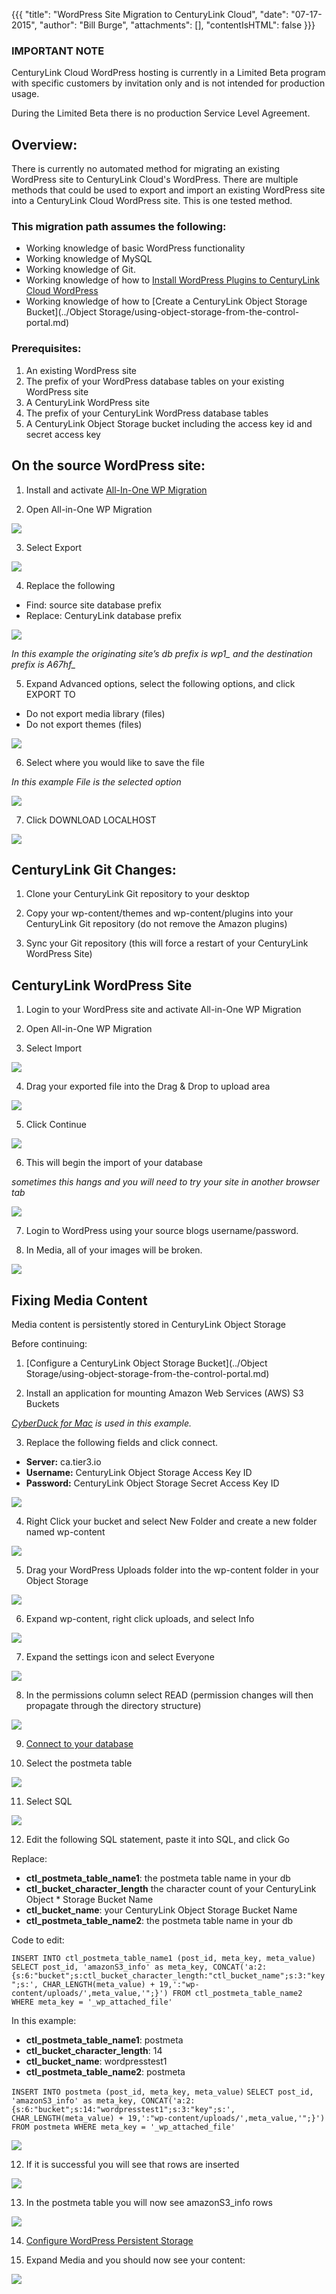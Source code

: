 {{{
  "title": "WordPress Site Migration to CenturyLink Cloud",
  "date": "07-17-2015",
  "author": "Bill Burge",
  "attachments": [],
  "contentIsHTML": false
}}}
### IMPORTANT NOTE

CenturyLink Cloud WordPress hosting is currently in a Limited Beta program with specific customers by invitation only and is not intended for production usage.

During the Limited Beta there is no production Service Level Agreement.

## Overview:

There is currently no automated method for migrating an existing WordPress site to CenturyLink Cloud's WordPress. There are multiple methods that could be used to export and import an existing WordPress site into a CenturyLink Cloud WordPress site. This is one tested method. 

### This migration path assumes the following:

* Working knowledge of basic WordPress functionality
* Working knowledge of MySQL
* Working knowledge of Git.
* Working knowledge of how to [Install WordPress Plugins to CenturyLink Cloud WordPress](wordpress-plugin-installation.md)
* Working knowledge of how to [Create a CenturyLink Object Storage Bucket](../Object Storage/using-object-storage-from-the-control-portal.md)

### Prerequisites:

1.	An existing WordPress site
2.	The prefix of your WordPress database tables on your existing WordPress site
3.	A CenturyLink WordPress site
4.	The prefix of your CenturyLink WordPress database tables
5. A CenturyLink Object Storage bucket including the access key id and secret access key

## On the source WordPress site:

1. Install and activate [All-In-One WP Migration](https://wordpress.org/plugins/all-in-one-wp-migration/)

2. Open All-in-One WP Migration

  ![](../images/wp_site_migration/wp_site_migration_00.png)

3. Select Export

  ![](../images/wp_site_migration/wp_site_migration_01.png)
 
4. Replace the following

  * Find: source site database prefix
  * Replace: CenturyLink database prefix

  ![](../images/wp_site_migration/wp_site_migration_02.png)

  *In this example the originating site’s db prefix is wp1_ and the destination prefix is A67hf_*
	
5. Expand Advanced options, select the following options, and click EXPORT TO

  * Do not export media library (files)
  * Do not export themes (files)

  ![](../images/wp_site_migration/wp_site_migration_03.png)

6.	Select where you would like to save the file

  *In this example File is the selected option*
	
  ![](../images/wp_site_migration/wp_site_migration_04.png)

7.	Click DOWNLOAD LOCALHOST

  ![](../images/wp_site_migration/wp_site_migration_05.png)


## CenturyLink Git Changes:

1. Clone your CenturyLink Git repository to your desktop

2. Copy your wp-content/themes and wp-content/plugins into your CenturyLink Git repository (do not remove the Amazon plugins)

3. Sync your Git repository (this will force a restart of your CenturyLink WordPress Site)

## CenturyLink WordPress Site

1. Login to your WordPress site and activate All-in-One WP Migration

2. Open All-in-One WP Migration

3. Select Import

  ![](../images/wp_site_migration/wp_site_migration_06.png)

4. Drag your exported file into the Drag & Drop to upload area

  ![](../images/wp_site_migration/wp_site_migration_07.png)

5. Click Continue

  ![](../images/wp_site_migration/wp_site_migration_08.png)

6. This will begin the import of your database

  *sometimes this hangs and you will need to try your site in another browser tab*

  ![](../images/wp_site_migration/wp_site_migration_09.png)

7. Login to WordPress using your source blogs username/password.

8. In Media, all of your images will be broken.

  ![](../images/wp_site_migration/wp_site_migration_10.png)

## Fixing Media Content

  Media content is persistently stored in CenturyLink Object Storage

  Before continuing:

1. [Configure a CenturyLink Object Storage Bucket](../Object Storage/using-object-storage-from-the-control-portal.md)

2. Install an application for mounting Amazon Web Services (AWS) S3 Buckets

  _[CyberDuck for Mac](https://cyberduck.io) is used in this example._

3. Replace the following fields and click connect.

 * **Server:** ca.tier3.io
 * **Username:** CenturyLink Object Storage Access Key ID
 * **Password:** CenturyLink Object Storage Secret Access Key ID

  ![](../images/wp_site_migration/wp_site_migration_11.png) 

4. Right Click your bucket and select New Folder and create a new folder named wp-content

  ![](../images/wp_site_migration/wp_site_migration_12.png) 

5. Drag your WordPress Uploads folder into the wp-content folder in your Object Storage
 
  ![](../images/wp_site_migration/wp_site_migration_13.png) 

6. Expand wp-content, right click uploads, and select Info

  ![](../images/wp_site_migration/wp_site_migration_14.png) 

7. Expand the settings icon and select Everyone

  ![](../images/wp_site_migration/wp_site_migration_15.png) 

8. In the permissions column select READ (permission changes will then propagate through the directory structure)

  ![](../images/wp_site_migration/wp_site_migration_16.png) 

9. [Connect to your database](wordpress-database-access-with-external-tools.md)

10. Select the postmeta table

  ![](../images/wp_site_migration/wp_site_migration_17.png) 
	
11.	Select SQL

  ![](../images/wp_site_migration/wp_site_migration_18.png) 

12. Edit the following SQL statement, paste it into SQL, and click Go

  Replace:

  * **ctl\_postmeta\_table_name1**: the postmeta table name in your db
  * **ctl\_bucket\_character\_length** the character count of your CenturyLink Object * Storage Bucket Name
  * **ctl\_bucket\_name**: your CenturyLink Object Storage Bucket Name
  * **ctl\_postmeta\_table\_name2**: the postmeta table name in your db

  Code to edit:

  `INSERT INTO ctl_postmeta_table_name1 (post_id, meta_key, meta_value)`
  `SELECT post_id, 'amazonS3_info' as meta_key, CONCAT('a:2:{s:6:"bucket";s:ctl_bucket_character_length:"ctl_bucket_name";s:3:"key";s:', CHAR_LENGTH(meta_value) + 19,':"wp-content/uploads/',meta_value,'";}') FROM ctl_postmeta_table_name2 WHERE meta_key = '_wp_attached_file'`

  In this example:

  * **ctl\_postmeta\_table_name1**: postmeta
  * **ctl\_bucket\_character\_length**: 14
  * **ctl\_bucket\_name**: wordpresstest1
  * **ctl\_postmeta\_table\_name2**: postmeta

  `INSERT INTO postmeta (post_id, meta_key, meta_value)`
  `SELECT post_id, 'amazonS3_info' as meta_key, CONCAT('a:2:{s:6:"bucket";s:14:"wordpresstest1";s:3:"key";s:', CHAR_LENGTH(meta_value) + 19,':"wp-content/uploads/',meta_value,'";}') FROM postmeta WHERE meta_key = '_wp_attached_file'`
	
  ![](../images/wp_site_migration/wp_site_migration_19.png) 

12. If it is successful you will see that rows are inserted

  ![](../images/wp_site_migration/wp_site_migration_20.png)

13. In the postmeta table you will now see amazonS3_info rows

  ![](../images/wp_site_migration/wp_site_migration_21.png)

14. [Configure WordPress Persistent Storage](wordpress-persistent-storage-configuration.md)

15. Expand Media and you should now see your content:

  ![](../images/wp_site_migration/wp_site_migration_22.png)





